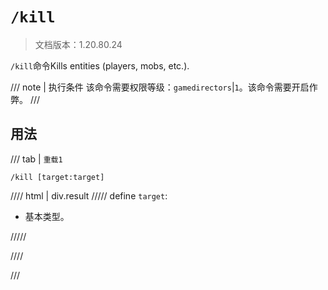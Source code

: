 # `/kill`

> 文档版本：1.20.80.24

`/kill`命令Kills entities (players, mobs, etc.).

/// note | 执行条件
该命令需要权限等级：`gamedirectors`|`1`。该命令需要开启作弊。
///

## 用法

/// tab | `重载1`
```mcfunction
/kill [target:target]
```

//// html | div.result
///// define
`target`: <!-- md:samp target -->

- 基本类型。


/////

////

///
